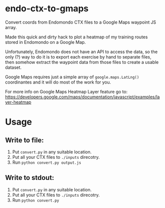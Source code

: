 # endo-ctx-to-gmaps

Convert coords from Endomondo CTX files to a Google Maps waypoint JS array.

Made this quick and dirty hack to plot a heatmap of my training routes stored in Endomondo on a Google Map. 

Unfortunately, Endomondo does not have an API to access the data, so the only (?) way to do it is to export each exercise by hand to separate files, then somehow extract the waypoint data from those files to create a usable dataset. 

Google Maps requires just a simple array of `google.maps.LatLng()` coordinantes and it will do most of the work for you.

For more info on Google Maps Heatmap Layer feature go to: https://developers.google.com/maps/documentation/javascript/examples/layer-heatmap

# Usage

## Write to file:

1. Put `convert.py` in any suitable location.
2. Put all your CTX files to `./inputs` direcotry.
3. Run `python convert.py output.js`

## Write to stdout:

1. Put `convert.py` in any suitable location.
2. Put all your CTX files to `./inputs` direcotry.
2. Run `python convert.py`
